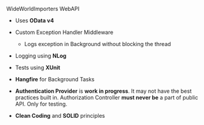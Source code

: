 WideWorldImporters WebAPI

- Uses **OData v4**
- Custom Exception Handler Middleware
    - Logs exception in Background without blocking the thread
- Logging using **NLog**
- Tests using **XUnit**
- **Hangfire** for Background Tasks

- **Authentication Provider** is **work in progress**. It may not have the best practices built in.
Authorization Controller **must never be** a part of public API. Only for testing.

- **Clean Coding** and **SOLID** principles


